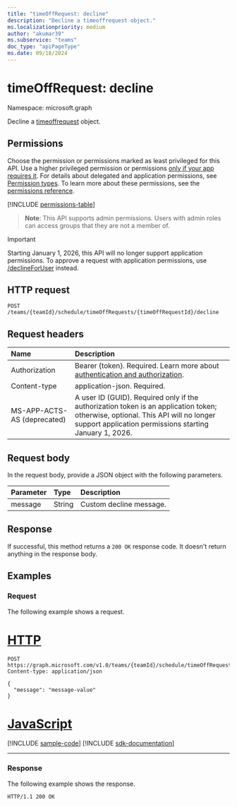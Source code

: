 ```yaml
---
title: "timeOffRequest: decline"
description: "Decline a timeoffrequest object."
ms.localizationpriority: medium
author: "akumar39"
ms.subservice: "teams"
doc_type: "apiPageType"
ms.date: 09/18/2024
---
```


# timeOffRequest: decline

Namespace: microsoft.graph

Decline a [timeoffrequest](../resources/timeoffrequest.md) object.

## Permissions

Choose the permission or permissions marked as least privileged for this API. Use a higher privileged permission or permissions [only if your app requires it](/graph/permissions-overview#best-practices-for-using-microsoft-graph-permissions). For details about delegated and application permissions, see [Permission types](/graph/permissions-overview#permission-types). To learn more about these permissions, see the [permissions reference](/graph/permissions-reference).

<!-- { "blockType": "permissions", "name": "timeoffrequest_decline" } -->
[!INCLUDE [permissions-table](../includes/permissions/timeoffrequest-decline-permissions.md)]

> **Note**: This API supports admin permissions. Users with admin roles can access groups that they are not a member of.

> [!IMPORTANT]
> Starting January 1, 2026, this API will no longer support application permissions. To approve a request with application permissions, use [/declineForUser](https://learn.microsoft.com/graph/api/schedulechangerequest-declineforuser) instead.

## HTTP request

<!-- { "blockType": "ignored" } -->

```http
POST /teams/{teamId}/schedule/timeOffRequests/{timeOffRequestId}/decline
```

## Request headers

| Name          | Description   |
|:--------------|:--------------|
|Authorization|Bearer {token}. Required. Learn more about [authentication and authorization](/graph/auth/auth-concepts).|
| Content-type | application-json. Required.|
| MS-APP-ACTS-AS (deprecated) | A user ID (GUID). Required only if the authorization token is an application token; otherwise, optional. This API will no longer support application permissions starting January 1, 2026.|

## Request body

In the request body, provide a JSON object with the following parameters.

| Parameter    | Type        | Description |
|:-------------|:------------|:------------|
|message|String|Custom decline message.|

## Response

If successful, this method returns a `200 OK` response code. It doesn't return anything in the response body.

## Examples

### Request

The following example shows a request.


# [HTTP](#tab/http)
<!-- {
  "blockType": "request",
  "name": "timeoffrequest_decline"
}-->

```http
POST https://graph.microsoft.com/v1.0/teams/{teamId}/schedule/timeOffRequests/{timeOffRequestId}/decline
Content-type: application/json

{
  "message": "message-value"
}
```

# [JavaScript](#tab/javascript)
[!INCLUDE [sample-code](../includes/snippets/javascript/timeoffrequest-decline-javascript-snippets.md)]
[!INCLUDE [sdk-documentation](../includes/snippets/snippets-sdk-documentation-link.md)]

---

### Response

The following example shows the response.
<!-- {
  "blockType": "response",
  "truncated": true
} -->

```http
HTTP/1.1 200 OK
```

<!-- uuid: 16cd6b66-4b1a-43a1-adaf-3a886856ed98
2019-02-04 14:57:30 UTC -->
<!-- {
  "type": "#page.annotation",
  "description": "timeOffRequest: decline",
  "keywords": "",
  "section": "documentation",
  "tocPath": ""
}-->

